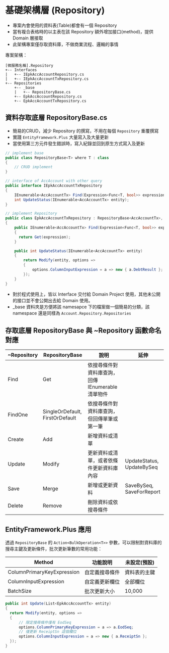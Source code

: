 # 基礎架構層 (Repository)

- 專案內會使用的資料表(Table)都會有一個 Repository
- 當有複合表格時的以主表在該 Repository 額外增加接口(method)，提供 Domain 層接取
- 此架構專案僅存取資料庫，不做商業流程、邏輯的事情

專案架構：

``` ANSI
[微服務名稱].Repository
+-- Interfaces
|   +-- IEpkAccAccountRepository.cs
|   +-- IEpkAccAccountTxRepository.cs
+-- Repositories
    +-- _base
    |   +-- RepositoryBase.cs
    +-- EpkAccAccountRepository.cs
    +-- EpkAccAccountTxRepository.cs
```

## 資料存取底層 RepositoryBase.cs

- 簡易的CRUD，減少 Repository 的撰寫，不用在每個 `Repository` 重覆撰寫
- 實踐 `EntityFramework.Plus` 大量寫入及大量更新
- 當使用第三方元件發生錯誤時，寫入紀錄並回到原生方式寫入及更新

``` C#
// implement base
public class RepositoryBase<T> where T : class
{
    // CRUD implement
}

// interface of AccAccount with other query
public interface IEpkAccAccountTxRepository
{
    IEnumerable<AccAccountTx> Find(Expression<Func<T, bool>> expression);
    int UpdateStatus(IEnumerable<AccAccountTx> entity);
}

// implement Repository
public class EpkAccAccountTxRepository : RepositoryBase<AccAccountTx>, IEpkAccAccountTxRepository
{
    public IEnumerable<AccAccountTx> Find(Expression<Func<T, bool>> expression)
    {
      return Get(expression);
    }

    public int UpdateStatus(IEnumerable<AccAccountTx> entity)
    {
        return Modify(entity, options =>
        {
            options.ColumnInputExpression = a => new { a.DebtResult };
        });
    }
}
```
* 對於程式使用上，皆以 Interface 交付給 Domain Project 使用，其他未公開的接口並不會公開出去給 Domain 使用。
* _base 資料夾是方便將該 namesapce 下的檔案做一個簡易的分類，該namespace 還是同樣為 `Account.Repository.Repositories`

## 存取底層 RepositoryBase 與 ~Repository 函數命名對應

| ~Repository | RepositoryBase | 說明 | 延伸 |
| --- | --- | --- | --- |
| Find | Get | 依搜尋條件對資料庫查詢，回傳 IEnumerable 清單物件 | |
| FindOne | SingleOrDefault, FirstOrDefault | 依搜尋條件對資料庫查詢，但回傳單筆或第一筆 ||
| Create | Add | 新增資料或清單 ||
| Update | Modify | 更新資料或清單，或者依條件更新資料庫內容 | UpdateStatus, UpdateBySeq |
| Save | Merge | 新增或更新資料 | SaveBySeq, SaveForReport |
| Delete | Remove | 刪除資料或依搜尋條件 ||

## EntityFramework.Plus 應用

透過 `RepositoryBase` 的 `Action<BulkOperation<T>>` 參數，可以限制對資料庫的搜尋主鍵及更新條件，批次更新筆數的常用功能：

| Method | 功能說明 | 未設定(預設) |
| --- | --- | --- |
| ColumnPrimaryKeyExpression | 自定義搜尋條件 | 資料表的主鍵 | 
| ColumnInputExpression | 自定義更新欄位 | 全部欄位 |
| BatchSize | 批次更新大小 |  10,000 |


```C#
public int Update(List<EpkAccAccountTx> entity) 
{
  return Modify(entity, options =>
  {
      // 限定搜尋條件僅有 EodSeq
      options.ColumnPrimaryKeyExpression = a => a.EodSeq;
      // 僅更新 ReceiptSn 這個欄位
      options.ColumnInputExpression = a => new { a.ReceiptSn };
  });
}
```
